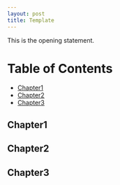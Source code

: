 ```yaml
---
layout: post
title: Template
---
```


This is the opening statement.

# Table of Contents
- [Chapter1](#chapter1)
- [Chapter2](#chapter2)
- [Chapter3](#chapter2)

## Chapter1
## Chapter2
## Chapter3

